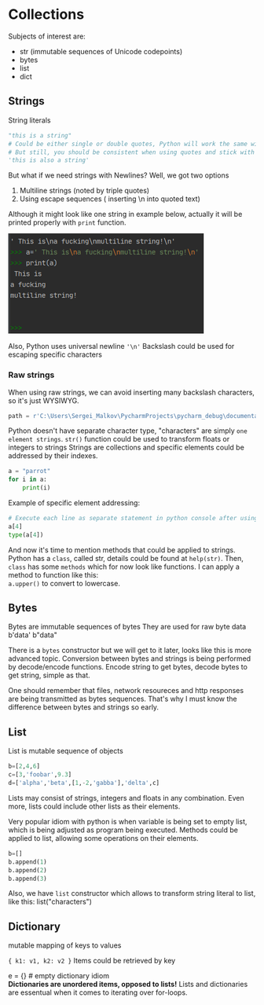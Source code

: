 # Collections

Subjects of interest are:
* str (immutable sequences of Unicode codepoints)
* bytes
* list
* dict

## Strings 
 
 String literals 
 ```python
"this is a string"
# Could be either single or double quotes, Python will work the same with both options.
# But still, you should be consistent when using quotes and stick with one of the options.
'this is also a string'
```

But what if we need strings with Newlines?
Well, we got two options
1. Multiline strings (noted by triple quotes)
2. Using escape sequences ( inserting \n into quoted text)

Although it might look like one string in example below, actually it will be printed properly with `print` function.

![multiline strings](pictures/multiline_strings.PNG)

Also, Python uses universal newline `'\n'`
Backslash could be used for escaping specific characters

### Raw strings

When using raw strings, we can avoid inserting many backslash characters, so it's just WYSIWYG.
```python
path = r'C:\Users\Sergei_Malkov\PycharmProjects\pycharm_debug\documentation\pictures'
```

Python doesn't have separate character type, "characters" are simply `one element strings`.
`str()` function could be used to transform floats or integers to strings
Strings are collections and specific elements could be addressed by their indexes. 
```python
a = "parrot"
for i in a:
    print(i)
``` 
Example of specific element addressing:
```python
# Execute each line as separate statement in python console after using previous code snippet
a[4]
type(a[4])
```

And now it's time to mention methods that could be applied to strings.
Python has a `class`, called str, details could be found at `help(str)`.
Then, `class` has some `methods` which for now look like functions.
I can apply a method to function like this:<br>`a.upper()` to convert to lowercase.

## Bytes

Bytes are immutable sequences of bytes
They are used for raw byte data
b'data'
b"data"

There is a `bytes` constructor but we will get to it later, looks like this is more advanced topic.
Conversion between bytes and strings is being performed by decode/encode functions. Encode string to get bytes, decode bytes to get string, simple as that.

One should remember that files, network resoureces and http responses are being transmitted as bytes sequences. That's why I must know the difference between bytes and strings so early.

## List
List is mutable sequence of objects
```python
b=[2,4,6]
c=[3,'foobar',9.3]
d=['alpha','beta',[1,-2,'gabba'],'delta',c]
```
Lists may consist of strings, integers and floats in any combination.
Even more, lists could include other lists as their elements.

Very popular idiom with python is when variable is being set to empty list, which is being adjusted as program being executed.
Methods could be applied to list, allowing some operations on their elements.

```python
b=[]
b.append(1)
b.append(2)
b.append(3)
```

Also, we have `list` constructor which allows to transform string literal to list, like this:
list("characters")

## Dictionary
mutable mapping of keys to values

`{ k1: v1, k2: v2 }`
Items could be retrieved by key <br>

e = {} \# empty dictionary idiom <br>
**Dictionaries are unordered items, opposed to lists!**
Lists and dictionaries are essentual when it comes to iterating over for-loops.
